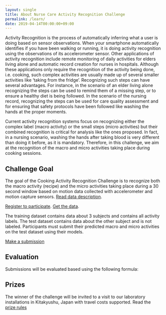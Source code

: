```yaml
---
layout: single
title: About Nurse Care Activity Recognition Challenge
permalink: /learn/
date: 2019-04-14T00:00:00+09:00
---
```


Activity Recognition is the process of automatically inferring what a user is doing based on sensor observations. When your smartphone automatically identifies if you have been walking or running, it is doing activity recognition using the observations of its accelerometer sensor. Other applications of activity recognition include remote monitoring of daily activities for elders living alone and automatic record creation for nurses in hospitals. Although these applications only require the recognition of the activity being done, i.e.  cooking, such complex activities are usually made up of several smaller activities like ‘taking from the fridge’. Recognizing such steps can have several advantages.  For instance, in the scenario of an elder living alone recognizing the steps can be used to remind them of a missing step, or to ensure a healthy diet is being followed. In the scenario of the nursing record, recognizing the steps can be used for care quality assessment and for ensuring that safety protocols have been followed like washing the hands at the proper moments.

Current activity recognition systems focus on recognizing either the complex label (macro activity) or the small steps (micro activities) but their combined recognition is critical for analysis like the ones proposed. In fact, in a nursing scenario, washing the hands after taking blood is very different than doing it before, as it is mandatory. Therefore, in this challenge, we aim at the recognition of the macro and micro activities taking place during cooking sessions.

## Challenge Goal
The goal of the Cooking Activity Recognition Challenge is to recognize both the macro activity (recipe) and the micro activities taking place during a 30 second window based on motion data collected with accelerometer and motion capture sensors. [Read data description](/data_description/).  

[Register to participate](/how_to/).
[Get the data](/data/).

The training dataset contains data about 3 subjects and contains all activity labels.
The test dataset contains data about the other subject and is not labeled.
Participants must submit their predicted macro and micro activities on the test dataset using their models.

[Make a submission](/submit/)

## Evaluation
Submissions will be evaluated based using the following formula:


## Prizes
The winner of the challenge will be invited to a visit to our laboratory installations in Kitakyushu, Japan with travel costs supported.
Read the [prize rules](/prize_rules/)
